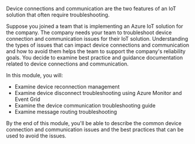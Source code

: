 Device connections and communication are the two features of an IoT solution that often require troubleshooting.

Suppose you joined a team that is implementing an Azure IoT solution for the company. The company needs your team to troubleshoot device connection and communication issues for their IoT solution. Understanding the types of issues that can impact device connections and communication and how to avoid them helps the team to support the company's reliability goals. You decide to examine best practice and guidance documentation related to device connections and communication.

In this module, you will:

* Examine device reconnection management
* Examine device disconnect troubleshooting using Azure Monitor and Event Grid
* Examine the device communication troubleshooting guide
* Examine message routing troubleshooting

By the end of this module, you'll be able to describe the common device connection and communication issues and the best practices that can be used to avoid the issues.
